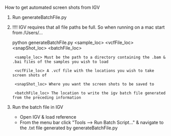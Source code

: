How to get automated screen shots from IGV

1. Run generateBatchFile.py
2. 
    !!!! IGV requires that all file paths be full. So when running on a mac start from /Users/...

    python generateBatchFile.py \<sample_loc>  \<vcfFile_loc>  \<snapShot_loc>  \<batchFile_loc>
        
        <sample_loc> Must be the path to a directory containing the .bam & .bai files of the samples you wish to load
    
        <vcfFile_loc> A .vcf file with the locations you wish to take screen shots of
    
        <snapShot_loc> Where you want the screen shots to be saved to
    
        <batchFile_loc> The location to write the igv batch file generated from the preceding information

2. Run the batch file in IGV 
    
    - Open IGV & load reference
    - From the menu bar click "Tools --> Run Batch Script..." & navigate to the .txt file generated by generateBatchFile.py
